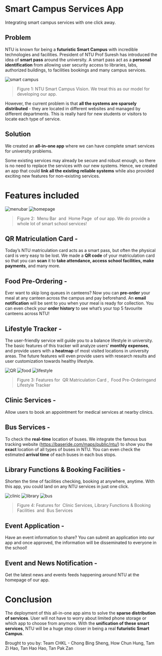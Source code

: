 # Smart Campus Services App
Integrating smart campus services with one click away.

## Problem
NTU is known for being a **futuristic Smart Campus** with incredible technologies and facilities. President of NTU Prof Suresh has introduced the idea of **smart pass** around the university. A smart pass act as a **personal identification** from allowing user security access to libraries, labs, authorized buildings, to facilities bookings and many campus services.

![smart campus](https://github.com/pakzan/AllforOne/blob/master/readme_pic/smart_campus.png)

> Figure 1: NTU Smart Campus Vision. We treat this as our model for developing our app.

However, the current problem is that **all the systems are sparsely distributed** - they are located in different websites and managed by different departments. This is really hard for new students or visitors to locate each type of service. 


## Solution
We created an **all-in-one app** where we can have complete smart services for university problems.

Some existing services may already be secure and robust enough, so there is no need to replace the services with our new systems. Hence, we created an app that could **link all the existing reliable systems** while also provided exciting new features for non-existing services.


# Features included
![menubar](https://github.com/pakzan/AllforOne/blob/master/readme_pic/menubar.png) ![homepage](https://github.com/pakzan/AllforOne/blob/master/readme_pic/homepage.png)
> Figure 2: ​ Menu Bar ​ and ​ Home Page ​ of our app. We do provide a whole lot of smart school services!

## QR Matriculation Card - 
Today’s NTU matriculation card acts as a smart pass, but often the physical card is very easy to be lost. We made a **QR code** of your matriculation card so that you can **scan** it to **take attendance, access school facilities, make payments**, and many more.

## Food Pre-Ordering - 
Ever want to skip long queues in canteens? Now you can **pre-order** your meal at any canteen across the campus and pay beforehand. An **email notification** will be sent to you when your meal is ready for collection. You can even check your **order history** to see what’s your top 5 favourite canteens across NTU! 

## Lifestyle Tracker - 
The user-friendly service will guide you to a balance lifestyle in university. The basic features of this tracker will analyze users’ **monthly expenses**, and provide users with a **heatmap** of most visited locations in university areas. The future features will even provide users with research results and user customization towards healthy lifestyle.

![QR](https://github.com/pakzan/AllforOne/blob/master/readme_pic/QR.png) ![food](https://github.com/pakzan/AllforOne/blob/master/readme_pic/food.png) ![lifestyle](https://github.com/pakzan/AllforOne/blob/master/readme_pic/lifestyle.png)
> Figure 3: Features for ​ QR Matriculation Card​ , ​ Food Pre-Ordering​ and Lifestyle Tracker

## Clinic Services - 
Allow users to book an appointment for medical services at nearby clinics.

## Bus Services - 
To check the **real-time** location of buses. We integrate the famous bus tracking website (https://baseride.com/maps/public/ntu/) to show you the **exact** location of all types of buses in NTU. You can even check the estimated **arrival time** of each buses in each bus stops. 

## Library Functions & Booking Facilities - 
Shorten the time of facilities checking, booking at anywhere, anytime. With this app, you could land on any NTU services in just one click.

![clinic](https://github.com/pakzan/AllforOne/blob/master/readme_pic/clinic.png) ![library](https://github.com/pakzan/AllforOne/blob/master/readme_pic/library.png) ![bus](https://github.com/pakzan/AllforOne/blob/master/readme_pic/bus.png)
> Figure 4: Features for ​ Clinic Services, Library Functions & Booking Facilities ​ and ​ Bus Services

## Event Application - 
Have an event information to share? You can submit an application into our app and once approved, the information will be disseminated to everyone in the school! 

## Event and News Notification - 
Get the latest news and events feeds happening around NTU at the homepage of our app.


# Conclusion
The deployment of this all-in-one app aims to solve the **sparse distribution of services**. User will not have to worry about limited phone storage or which app to choose from anymore. With the **unification of these smart services**, NTU will be a huge step closer in being a real **futuristic Smart Campus**.



Brought to you by:
Team CHKL - Chong Bing Sheng, How Chun Hung, Tam Zi Hao, Tan Hao Hao, Tan Pak Zan
